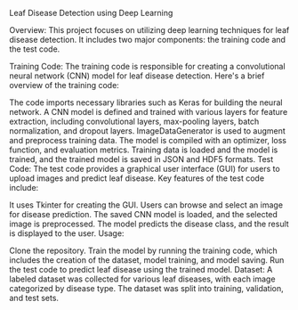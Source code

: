 Leaf Disease Detection using Deep Learning

Overview:
This project focuses on utilizing deep learning techniques for leaf disease detection. It includes two major components: the training code and the test code.

Training Code:
The training code is responsible for creating a convolutional neural network (CNN) model for leaf disease detection. Here's a brief overview of the training code:

The code imports necessary libraries such as Keras for building the neural network.
A CNN model is defined and trained with various layers for feature extraction, including convolutional layers, max-pooling layers, batch normalization, and dropout layers.
ImageDataGenerator is used to augment and preprocess training data.
The model is compiled with an optimizer, loss function, and evaluation metrics.
Training data is loaded and the model is trained, and the trained model is saved in JSON and HDF5 formats.
Test Code:
The test code provides a graphical user interface (GUI) for users to upload images and predict leaf disease. Key features of the test code include:

It uses Tkinter for creating the GUI.
Users can browse and select an image for disease prediction.
The saved CNN model is loaded, and the selected image is preprocessed.
The model predicts the disease class, and the result is displayed to the user.
Usage:

Clone the repository.
Train the model by running the training code, which includes the creation of the dataset, model training, and model saving.
Run the test code to predict leaf disease using the trained model.
Dataset:
A labeled dataset was collected for various leaf diseases, with each image categorized by disease type. The dataset was split into training, validation, and test sets.
